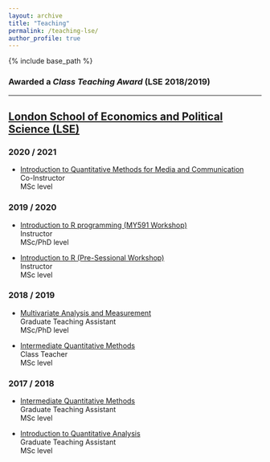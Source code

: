 ```yaml
---
layout: archive
title: "Teaching"
permalink: /teaching-lse/
author_profile: true
---
```


{% include base_path %}

### Awarded a <i>Class Teaching Award</i> (LSE 2018/2019)

______________

## [London School of Economics and Political Science (LSE)](http://www.lse.ac.uk/Methodology)

### 2020 / 2021

- [Introduction to Quantitative Methods for Media and Communication](https://www.lse.ac.uk/resources/calendar2018-2019/courseGuides/MY/2018_MY464.htm)<br>
  Co-Instructor<br>
  MSc level

### 2019 / 2020

- [Introduction to R programming (MY591 Workshop)](http://www.lse.ac.uk/resources/calendar/courseGuides/MY/2019_MY591.htm)<br>
  Instructor<br>
  MSc/PhD level
  
- [Introduction to R (Pre-Sessional Workshop)](https://oliveirathiago.github.io/files/IntroR.html)<br>
  Instructor<br>
  MSc level
    
    
### 2018 / 2019
 
- [Multivariate Analysis and Measurement](http://www.lse.ac.uk/resources/calendar/courseGuides/MY/2019_MY455.htm)<br>
  Graduate Teaching Assistant<br>
  MSc/PhD level
  
- [Intermediate Quantitative Methods](http://www.lse.ac.uk/resources/calendar/courseGuides/MY/2019_MY465.htm)<br>
  Class Teacher<br>
  MSc level
    
    
### 2017 / 2018
 
- [Intermediate Quantitative Methods](http://www.lse.ac.uk/resources/calendar/courseGuides/MY/2019_MY465.htm)<br>
   Graduate Teaching Assistant<br>
   MSc level

- [Introduction to Quantitative Analysis](http://www.lse.ac.uk/resources/calendar/courseGuides/MY/2019_MY451.htm)<br>
  Graduate Teaching Assistant<br>
  MSc level
